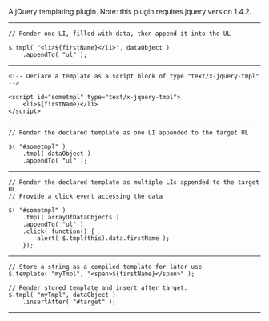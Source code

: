 A jQuery templating plugin.
Note: this plugin requires jquery version 1.4.2.
____________________________________________________________________

	// Render one LI, filled with data, then append it into the UL

	$.tmpl( "<li>${firstName}</li>", dataObject )
		.appendTo( "ul" );
____________________________________________________________________

	<!-- Declare a template as a script block of type "text/x-jquery-tmpl" -->

	<script id="sometmpl" type="text/x-jquery-tmpl">
		<li>${firstName}</li>
	</script>
____________________________________________________________________

	// Render the declared template as one LI appended to the target UL

	$( "#sometmpl" )
		.tmpl( dataObject )
		.appendTo( "ul" );
____________________________________________________________________

	// Render the declared template as multiple LIs appended to the target UL
	// Provide a click event accessing the data

	$( "#sometmpl" )
		.tmpl( arrayOfDataObjects )
		.appendTo( "ul" )
		.click( function() {
			alert( $.tmpl(this).data.firstName );
		});
____________________________________________________________________

	// Store a string as a compiled template for later use
	$.template( "myTmpl", "<span>${firstName}</span>" );

	// Render stored template and insert after target. 
	$.tmpl( "myTmpl", dataObject )
		.insertAfter( "#target" );

____________________________________________________________________


